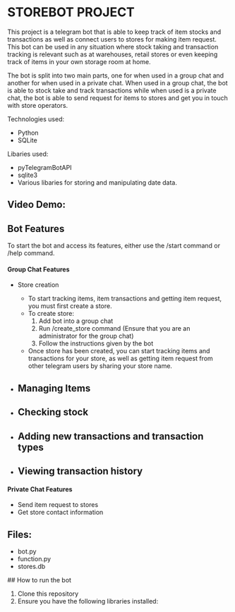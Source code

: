 # STOREBOT PROJECT

This project is a telegram bot that is able to keep track of item stocks and transactions as well as connect users to stores for making item request. This bot can be used in any situation where stock taking and transaction tracking is relevant such as at warehouses, retail stores or even keeping track of items in your own storage room at home.

The bot is split into two main parts, one for when used in a group chat and another for when used in a private chat. When used in a group chat, the bot is able to stock take and track transactions while when used is a private chat, the bot is able to send request for items to stores and get you in touch with store operators.

Technologies used:
- Python
- SQLite

Libaries used:
- pyTelegramBotAPI
- sqlite3
- Various libaries for storing and manipulating date data.

## Video Demo: 

## Bot Features

To start the bot and access its features, either use the /start command or /help command.

#### Group Chat Features

- Store creation

    - To start tracking items, item transactions and getting item request, you must first create a store.
    - To create store:
        1. Add bot into a group chat
        2. Run /create_store command (Ensure that you are an administrator for the group chat)
        3. Follow the instructions given by the bot
    - Once store has been created, you can start tracking items and transactions for your store, as well as getting item request from other telegram users by sharing your store name.

- Managing Items
    - 

- Checking stock
    -

- Adding new transactions and transaction types
    -

- Viewing transaction history
    -

#### Private Chat Features

- Send item request to stores
- Get store contact information

## Files:

- bot.py
- function.py
- stores.db

## How to run the bot

1. Clone this repository
2. Ensure you have the following libraries installed:


